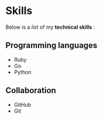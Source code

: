 # Skills

Below is a _list_ of my **technical skills** :

## Programming languages
- Ruby
- Go
- Python

## Collaboration
- GitHub
- Git
